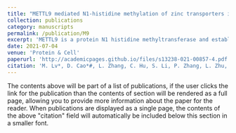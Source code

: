 ```yaml
---
title: "METTL9 mediated N1-histidine methylation of zinc transporters is required for tumor growth"
collection: publications
category: manuscripts
permalink: /publication/M9
excerpt: 'METTL9 is a protein N1 histidine methyltransferase and established that METTL9 recognized an xHxH motif in the substrate protein,and plays a regulatory role in tumorigenesis through its methylation activities.'
date: 2021-07-04
venue: 'Protein & Cell'
paperurl: 'http://academicpages.github.io/files/s13238-021-00857-4.pdf'
citation: 'M. Lv*, D. Cao*#, L. Zhang, C. Hu, S. Li, P. Zhang, L. Zhu, X. Yi, C. Li, A. Yang, Z. Yang, Y. Zhu, K. Zhang, Pan, W#. (2021). &quot;[METTL9 mediated N1-histidine methylation of zinc transporters is required for tumor growth](https://link.springer.com/article/10.1007/s13238-021-00857-4#c)&quot; <i>Protein & Cell.</i>.'
---
```


The contents above will be part of a list of publications, if the user clicks the link for the publication than the contents of section will be rendered as a full page, allowing you to provide more information about the paper for the reader. When publications are displayed as a single page, the contents of the above "citation" field will automatically be included below this section in a smaller font.
